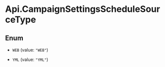 # Api.CampaignSettingsScheduleSourceType

## Enum


* `WEB` (value: `"WEB"`)

* `YML` (value: `"YML"`)


